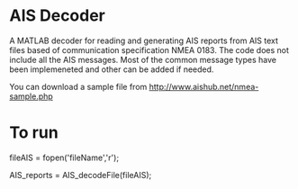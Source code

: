 # AIS Decoder

A MATLAB decoder for reading and generating AIS reports from AIS text files based of communication specification NMEA 0183. The code does not include all the AIS messages. Most of the common message types have been implemeneted and other can be added if needed. 

You can download a sample file from http://www.aishub.net/nmea-sample.php

# To run
fileAIS = fopen('fileName','r');

AIS_reports = AIS_decodeFile(fileAIS);
